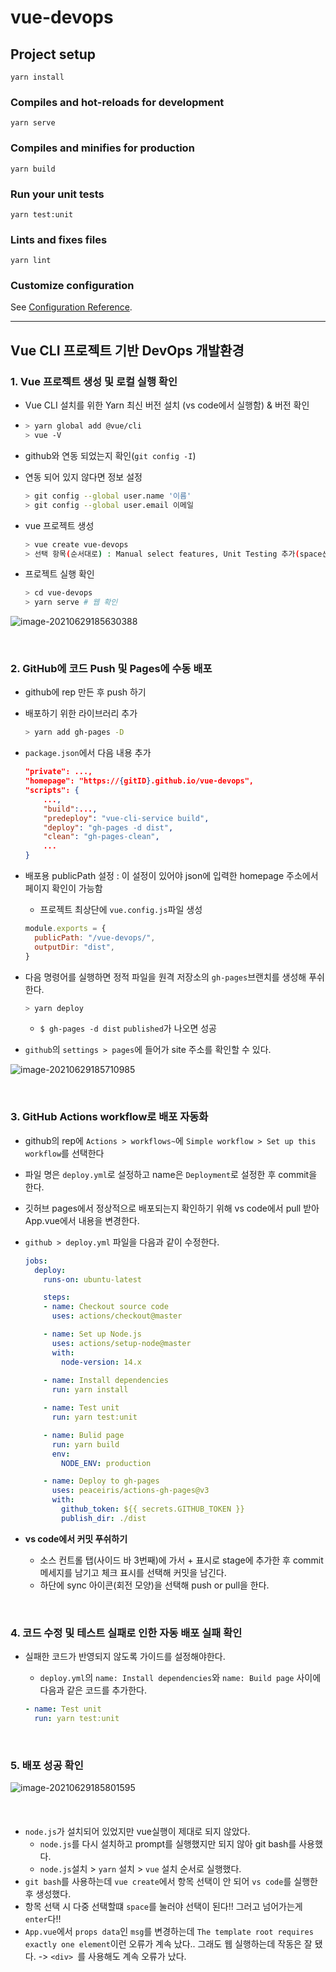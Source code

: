 # vue-devops

## Project setup
```
yarn install
```

### Compiles and hot-reloads for development
```
yarn serve
```

### Compiles and minifies for production
```
yarn build
```

### Run your unit tests
```
yarn test:unit
```

### Lints and fixes files
```
yarn lint
```

### Customize configuration
See [Configuration Reference](https://cli.vuejs.org/config/).

<hr>

## Vue CLI 프로젝트 기반 DevOps 개발환경

### 1. Vue 프로젝트 생성 및 로컬 실행 확인

- Vue CLI 설치를 위한 Yarn 최신 버전 설치 (vs code에서 실행함) & 버전 확인

- ```bash
  > yarn global add @vue/cli
  > vue -V
  ```

- github와 연동 되었는지 확인(`git config -I`)

- 연동 되어 있지 않다면 정보 설정

  ```bash
  > git config --global user.name '이름'
  > git config --global user.email 이메일
  ```

- vue 프로젝트 생성

  ```bash
  > vue create vue-devops
  > 선택 항목(순서대로) : Manual select features, Unit Testing 추가(space선택, enter넘어감), 3.x, ESLint + Prettier, Lint on save, Jest, In dedicated config files, N
  ```

- 프로젝트 실행 확인

  ```bash
  > cd vue-devops
  > yarn serve # 웹 확인
  ```

  

![image-20210629185630388](README.assets/image-20210629185630388.png)

<br>

### 2. GitHub에 코드 Push 및 Pages에 수동 배포

- github에 rep 만든 후 push 하기

- 배포하기 위한 라이브러리 추가

  ```bash
  > yarn add gh-pages -D
  ```

- `package.json`에서 다음 내용 추가

  ```json
  "private": ...,
  "homepage": "https://{gitID}.github.io/vue-devops",
  "scripts": {
      ...,
      "build":...,
      "predeploy": "vue-cli-service build",
      "deploy": "gh-pages -d dist",
      "clean": "gh-pages-clean",
      ...
  }
  ```

- 배포용 publicPath 설정 : 이 설정이 있어야 json에 입력한 homepage 주소에서 페이지 확인이 가능함

  - 프로젝트 최상단에 `vue.config.js`파일 생성

  ```js
  module.exports = {
  	publicPath: "/vue-devops/",
  	outputDir: "dist",
  }
  ```

- 다음 명령어를 실행하면 정적 파일을 원격 저장소의 `gh-pages`브랜치를 생성해 푸쉬한다.

  ```bash
  > yarn deploy
  ```

  - `$ gh-pages -d dist` `published`가 나오면 성공



- `github`의 `settings > pages`에 들어가 site 주소를 확인할 수 있다.



![image-20210629185710985](README.assets/image-20210629185710985.png)

<br>

### 3. GitHub Actions workflow로 배포 자동화

- github의 rep에 `Actions > workflows~`에 `Simple workflow > Set up this workflow`를 선택한다

- 파일 명은 `deploy.yml`로 설정하고 name은 `Deployment`로 설정한 후 commit을 한다. 

- 깃허브 pages에서 정상적으로 배포되는지 확인하기 위해 vs code에서 pull 받아 App.vue에서 내용을 변경한다.

- `github > deploy.yml` 파일을 다음과 같이 수정한다.

  ```yml
  jobs:
    deploy:
      runs-on: ubuntu-latest
  
      steps:
      - name: Checkout source code
        uses: actions/checkout@master
  
      - name: Set up Node.js
        uses: actions/setup-node@master
        with:
          node-version: 14.x
      
      - name: Install dependencies
        run: yarn install
  
      - name: Test unit
        run: yarn test:unit
  
      - name: Bulid page
        run: yarn build
        env:
          NODE_ENV: production
  
      - name: Deploy to gh-pages
        uses: peaceiris/actions-gh-pages@v3
        with:
          github_token: ${{ secrets.GITHUB_TOKEN }}
          publish_dir: ./dist
  ```

- **vs code에서 커밋 푸쉬하기**

  - 소스 컨트롤 탭(사이드 바 3번째)에 가서 + 표시로 stage에 추가한 후 commit 메세지를 남기고 체크 표시를 선택해 커밋을 남긴다. 
  - 하단에 sync 아이콘(회전 모양)을 선택해 push or pull을 한다. 

<br>

### 4. 코드 수정 및 테스트 실패로 인한 자동 배포 실패 확인

- 실패한 코드가 반영되지 않도록 가이드를 설정해야한다.

  - `deploy.yml`의 `name: Install dependencies`와 `name: Build page` 사이에 다음과 같은 코드를 추가한다.

  ```yml
  - name: Test unit
    run: yarn test:unit
  ```

<br>

### 5. 배포 성공 확인

![image-20210629185801595](README.assets/image-20210629185801595.png)

<br>

#### # 

- `node.js`가 설치되어 있었지만 vue실행이 제대로 되지 않았다. 
  - `node.js`를 다시 설치하고 prompt를 실행했지만 되지 않아 git bash를 사용했다. 
  - `node.js`설치 > `yarn` 설치 > `vue` 설치 순서로 실행했다.
- `git bash`를 사용하는데 `vue create`에서 항목 선택이 안 되어 `vs code`를 실행한 후 생성했다. 
- 항목 선택 시 다중 선택할떄 `space`를 눌러야 선택이 된다!! 그러고 넘어가는게 `enter`다!!
- `App.vue`에서 `props data`인 `msg`를 변경하는데 `The template root requires exactly one element`이런 오류가 계속 났다.. 그래도 웹 실행하는데 작동은 잘 됐다. -> `<div> `를 사용해도 계속 오류가 났다.




